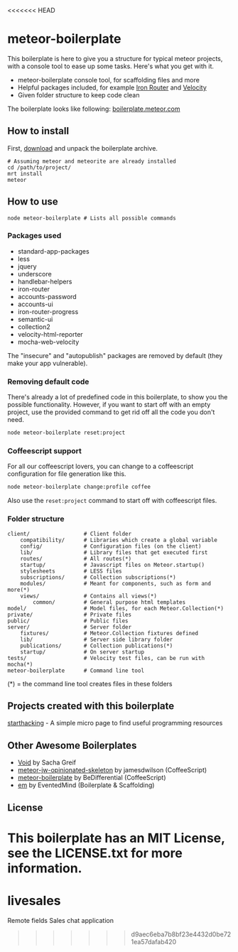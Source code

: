 <<<<<<< HEAD
# meteor-boilerplate

This boilerplate is here to give you a structure for typical meteor projects, with a console tool to ease up some tasks. Here's what you get
with it.

* meteor-boilerplate console tool, for scaffolding files and more
* Helpful packages included, for example [Iron Router](https://github.com/EventedMind/iron-router) and [Velocity](https://github.com/xolvio/velocity)
* Given folder structure to keep code clean

The boilerplate looks like following: [boilerplate.meteor.com](http://boilerplate.meteor.com)

## How to install

First, [download](https://github.com/matteodem/meteor-boilerplate/zipball/master) and unpack the boilerplate archive.
```
# Assuming meteor and meteorite are already installed
cd /path/to/project/
mrt install
meteor
```

## How to use
```
node meteor-boilerplate # Lists all possible commands
```

### Packages used

* standard-app-packages
* less
* jquery
* underscore
* handlebar-helpers
* iron-router
* accounts-password
* accounts-ui
* iron-router-progress
* semantic-ui
* collection2
* velocity-html-reporter
* mocha-web-velocity

The "insecure" and "autopublish" packages are removed by default (they make your app vulnerable).

### Removing default code

There's already a lot of predefined code in this boilerplate, to show you the possible functionality. However, if you want to start off with an
empty project, use the provided command to get rid off all the code you don't need.

```sh
node meteor-boilerplate reset:project
```

### Coffeescript support

For all our coffeescript lovers, you can change to a coffeescript configuration for file generation like this.

```sh
node meteor-boilerplate change:profile coffee
```

Also use the ```reset:project``` command to start off with coffeescript files.

### Folder structure

```
client/ 				# Client folder
    compatibility/      # Libraries which create a global variable
    config/             # Configuration files (on the client)
	lib/                # Library files that get executed first
    routes/             # All routes(*)
    startup/            # Javascript files on Meteor.startup()
    stylesheets         # LESS files
    subscriptions/      # Collection subscriptions(*)
    modules/            # Meant for components, such as form and more(*)
	views/			    # Contains all views(*)
	    common/         # General purpose html templates
model/  				# Model files, for each Meteor.Collection(*)
private/                # Private files
public/                 # Public files
server/					# Server folder
    fixtures/           # Meteor.Collection fixtures defined
    lib/                # Server side library folder
    publications/       # Collection publications(*)
    startup/            # On server startup
tests/					# Velocity test files, can be run with mocha(*)
meteor-boilerplate		# Command line tool
```

(*) = the command line tool creates files in these folders

## Projects created with this boilerplate
[starthacking](http://starthacking.meteor.com/) - A simple micro page to find useful programming resources

## Other Awesome Boilerplates

- [Void](https://github.com/SachaG/Void) by Sacha Greif
- [meteor-jw-opinionated-skeleton](https://github.com/jamesdwilson/meteor-jw-opinionated-skeleton) by jamesdwilson (CoffeeScript)
- [meteor-boilerplate](https://github.com/BeDifferential/meteor-boilerplate) by BeDifferential (CoffeeScript)
- [em](https://github.com/EventedMind/em) by EventedMind (Boilerplate & Scaffolding)

## License
This boilerplate has an MIT License, see the LICENSE.txt for more information.
=======
livesales
=========

Remote fields Sales chat application
>>>>>>> d9aec6eba7b8bf23e4432d0be721ea57dafab420
